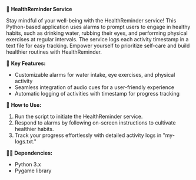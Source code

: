 🌟 **HealthReminder Service**

Stay mindful of your well-being with the HealthReminder service! This Python-based application uses alarms to prompt users to engage in healthy habits, such as drinking water, rubbing their eyes, and performing physical exercises at regular intervals. The service logs each activity timestamp in a text file for easy tracking. Empower yourself to prioritize self-care and build healthier routines with HealthReminder.

🚀 **Key Features:**
- Customizable alarms for water intake, eye exercises, and physical activity
- Seamless integration of audio cues for a user-friendly experience
- Automatic logging of activities with timestamp for progress tracking

🔧 **How to Use:**
1. Run the script to initiate the HealthReminder service.
2. Respond to alarms by following on-screen instructions to cultivate healthier habits.
3. Track your progress effortlessly with detailed activity logs in "my-logs.txt."

👩‍💻 **Dependencies:**
- Python 3.x
- Pygame library
